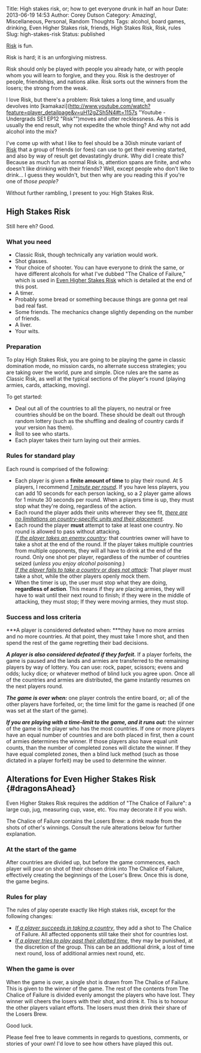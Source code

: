 Title: High stakes risk, or; how to get everyone drunk in half an hour
Date: 2013-06-19 14:53
Author: Corey Dutson
Category: Amazing!, Miscellaneous, Personal, Random Thoughts
Tags: alcohol, board games, drinking, Even Higher Stakes risk, friends, High Stakes Risk, Risk, rules
Slug: high-stakes-risk
Status: published

[Risk](http://www.amazon.com/gp/product/B004MRZGC4/ref=as_li_ss_tl?ie=UTF8&camp=1789&creative=390957&creativeASIN=B004MRZGC4&linkCode=as2&tag=walofscr-20">Risk%20Game</a><img%20src="http://www.assoc-amazon.com/e/ir?t=walofscr-20&l=as2&o=1&a=B004MRZGC4 "Amazon.com - Risk Board game") is
fun.

Risk is hard; it is an unforgiving mistress.

Risk should only be played with people you already hate, or with people
whom you will learn to forgive, and they you. Risk is the destroyer of
people, friendships, and nations alike. Risk sorts out the winners from
the losers; the strong from the weak.

I love Risk, but there's a problem: Risk takes a long time, and usually
devolves into
[kamakazi](http://www.youtube.com/watch?feature=player_detailpage&v=uH12gZSh5N4#t=1157s "Youtube - Undergrads SE1 EP12 "Risk"")moves
and utter recklessness. As this is usually the end result, why not
expedite the whole thing? And why not add alcohol into the mix?

<!-- PELICAN_END_SUMMARY -->

I've come up with what I like to feel should be a 30ish minute variant
of
[Risk](http://www.amazon.com/gp/product/B004MRZGC4/ref=as_li_ss_tl?ie=UTF8&camp=1789&creative=390957&creativeASIN=B004MRZGC4&linkCode=as2&tag=walofscr-20">Risk%20Game</a><img%20src="http://www.assoc-amazon.com/e/ir?t=walofscr-20&l=as2&o=1&a=B004MRZGC4 "Amazon.com - Risk Board game") that
a group of friends (or foes) can use to get their evening started, and
also by way of result get devastatingly drunk. Why did I create this?
Because as much fun as normal Risk is, attention spans are finite, and
who doesn't like drinking with their friends? Well, except people who
don't like to drink... I guess they wouldn't, but then why are you
reading this if you're one of *those people?*

Without further rambling, I present to you: High Stakes Risk.

High Stakes Risk
----------------

Still here eh? Good.

### What you need

-   <span style="line-height: 13px;">Classic Risk, though technically
    any variation would work.</span>
-   Shot glasses.
-   Your choice of shooter. You can have everyone to drink the same, or
    have different alcohols for what I've dubbed "The Chalice of
    Failure," which is used in [Even Higher Stakes
    Risk](#dragonsAhead "Even Hire Stakes Risk") which is detailed at
    the end of this post.
-   A timer.
-   Probably some bread or something because things are gonna get real
    bad real fast.
-   Some friends. The mechanics change slightly depending on the number
    of friends.
-   A liver.
-   Your wits.

### Preparation

To play High Stakes Risk, you are going to be playing the game in
classic domination mode, no mission cards, no alternate success
strategies; you are taking over the world, pure and simple. Dice rules
are the same as Classic Risk, as well at the typical sections of the
player's round (playing armies, cards, attacking, moving).

To get started:

-   Deal out all of the countries to all the players, no neutral or free
    countries should be on the board. These should be dealt out through
    random lottery (such as the shuffling and dealing of country cards
    if your version has them).
-   Roll to see who starts.
-   Each player takes their turn laying out their armies.

### Rules for standard play

Each round is comprised of the following:

-   <span style="line-height: 13px;">Each player is given a **finite
    amount of time** to play their round. At 5 players, I recommend
    <span style="text-decoration: underline;">*1 minute per
    round*</span>. If you have less players, you can add 10 seconds for
    each person lacking, so a 2 player game allows for 1 minute 30
    seconds per round. When a players time is up, they must stop what
    they're doing, regardless of the action.</span>
-   Each round the player adds their units wherever they see fit, <span
    style="text-decoration: underline;">*there are no limitations on
    country-specific units and their placement*</span>.
-   Each round the player **must** attempt to take at least one country.
    No round is allowed to pass without attacking.  
    *<span style="text-decoration: underline;">If the player takes an
    enemy country</span>:* that countries owner will have to take a shot
    at the end of the round. If the player takes multiple countries from
    multiple opponents, they will all have to drink at the end of
    the round. Only one shot per player, regardless of the number of
    countries seized (*unless you enjoy alcohol poisoning.*)  
    *<span style="text-decoration: underline;">If the player fails to
    take a country or does not attack</span>:* That player must take a
    shot, while the other players openly mock them.
-   When the timer is up, the user must stop what they are doing,
    **regardless of action**. This means if they are placing armies,
    they will have to wait until their next round to finish; if they
    were in the middle of attacking, they must stop; If they were moving
    armies, they must stop.

### Success and loss criteria

***A player is considered defeated when: ***they have no more armies and
no more countries. At that point, they must take 1 more shot, and then
spend the rest of the game regretting their bad decisions.

***A player is also considered defeated if they forfeit.*** If a player
forfeits, the game is paused and the lands and armies are transferred to
the remaining players by way of lottery. You can use: rock, paper,
scissors; evens and odds; lucky dice; or whatever method of blind luck
you agree upon. Once all of the countries and armies are distributed,
the game instantly resumes on the next players round.

***The game is over when:*** one player controls the entire board, or;
all of the other players have forfeited, or; the time limit for the game
is reached (if one was set at the start of the game).

***If you are playing with a time-limit to the game, and it runs out:***
the winner of the game is the player who has the most countries. If one
or more players have an equal number of countries and are both placed in
first, then a count of armies determines the winner. If those players
also have equal unit counts, than the number of completed zones will
dictate the winner. If they have equal completed zones, then a blind
luck method (such as those dictated in a player forfeit) may be used to
determine the winner.

Alterations for Even Higher Stakes Risk {#dragonsAhead}
---------------------------------------

Even Higher Stakes Risk requires the addition of "The Chalice of
Failure": a large cup, jug, measuring cup, vase, etc. You may decorate
it if you wish.

The Chalice of Failure contains the Losers Brew: a drink made from the
shots of other's winnings. Consult the rule alterations below for
further explanation.

### At the start of the game

After countries are divided up, but before the game commences, each
player will pour on shot of their chosen drink into The Chalice of
Failure, effectively creating the beginnings of the Loser's Brew. Once
this is done, the game begins.

### Rules for play

The rules of play operate exactly like High stakes risk, except for the
following changes:

-   <span style="line-height: 13px;"><span
    style="text-decoration: underline;">*If a player succeeds in taking
    a country*</span>, they add a shot to The Chalice of Failure. All
    affected opponents still take their shot for countries lost.</span>
-   <span style="text-decoration: underline;">*If a player tries to play
    past their allotted time*</span>, they may be punished, at the
    discretion of the group. This can be an additional drink, a lost of
    time next round, loss of additional armies next round, etc.

### When the game is over

When the game is over, a single shot is drawn from The Chalice of
Failure. This is given to the winner of the game. The rest of the
contents from The Chalice of Failure is divided evenly amongst the
players who have lost. They winner will cheers the losers with their
shot, and drink it. This is to honour the other players valiant efforts.
The losers must then drink their share of the Losers Brew.

Good luck.

Please feel free to leave comments in regards to questions, comments, or
stories of your own! I'd love to see how others have played this out.
